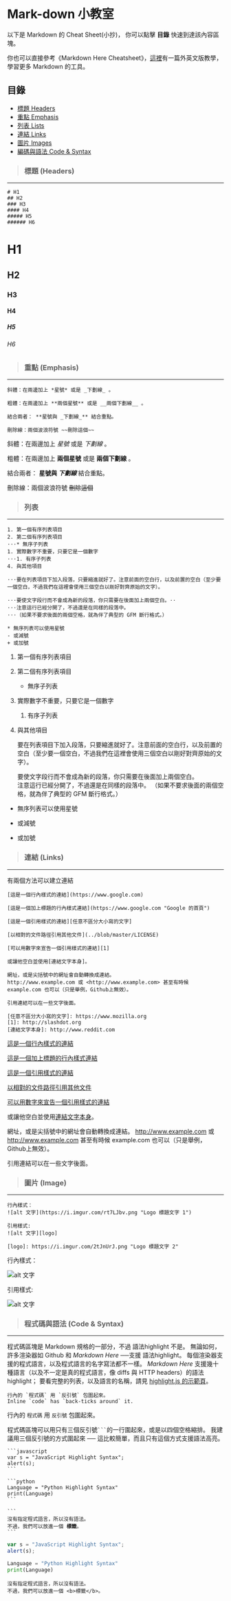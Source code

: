 # Mark-down 小教室
以下是 Markdown 的 Cheat Sheet(小抄)，
你可以點擊 __目錄__ 快速到達該內容區塊。

你也可以直接參考《Markdown Here Cheatsheet》，[這裡](https://github.com/adam-p/markdown-here/wiki/Markdown-Here-Cheatsheet)有一篇外英文版教學，學習更多 Markdown 的工具。

## 目錄  

- [標題 Headers](#headers)  
- [重點 Emphasis](#emphasis)  
- [列表 Lists](#lists)  
- [連結 Links](#links)  
- [圖片 Images](#images)  
- [編碼與語法 Code & Syntax](#code)  

<a name="headers"/>

> ### 標題 (Headers)
_______

```
# H1
## H2
### H3
#### H4
##### H5
###### H6
```

# H1
## H2
### H3
#### H4
##### H5
###### H6



<a name="emphasis"/>


> ### 重點 (Emphasis)
_____

```
斜體：在兩邊加上 *星號* 或是 _下劃線_ 。

粗體：在兩邊加上 **兩個星號** 或是 __兩個下劃線__ 。

結合兩者： **星號與 _下劃線_** 結合重點。

刪除線：兩個波浪符號 ~~刪除這個~~
```

斜體：在兩邊加上 *星號* 或是 _下劃線_ 。

粗體：在兩邊加上 **兩個星號** 或是 __兩個下劃線__ 。

結合兩者： **星號與 _下劃線_** 結合重點。

刪除線：兩個波浪符號 ~~刪除這個~~



<a name="lists"/>


> ### 列表
_____

```
1. 第一個有序列表項目
2. 第二個有序列表項目
⋅⋅⋅* 無序子列表 
1. 實際數字不重要，只要它是一個數字
⋅⋅⋅1. 有序子列表
4. 與其他項目

⋅⋅⋅要在列表項目下加入段落，只要縮進就好了。注意前面的空白行，以及前置的空白（至少要一個空白，不過我們在這裡會使用三個空白以剛好對齊原始的文字）。

⋅⋅⋅要使文字段行而不會成為新的段落，你只需要在後面加上兩個空白。⋅⋅
⋅⋅⋅注意這行已經分開了，不過還是在同樣的段落中。
⋅⋅⋅（如果不要求後面的兩個空格，就為伴了典型的 GFM 斷行格式。）

* 無序列表可以使用星號
- 或減號
+ 或加號
```

1. 第一個有序列表項目
2. 第二個有序列表項目
   * 無序子列表 
1. 實際數字不重要，只要它是一個數字
   1. 有序子列表
4. 與其他項目

   要在列表項目下加入段落，只要縮進就好了。注意前面的空白行，以及前置的空白（至少要一個空白，不過我們在這裡會使用三個空白以剛好對齊原始的文字）。

   要使文字段行而不會成為新的段落，你只需要在後面加上兩個空白。  
   注意這行已經分開了，不過還是在同樣的段落中。
   （如果不要求後面的兩個空格，就為伴了典型的 GFM 斷行格式。）

* 無序列表可以使用星號
- 或減號
+ 或加號

<a name="links"/>


> ### 連結 (Links)
_____

有兩個方法可以建立連結

```
[這是一個行內樣式的連結](https://www.google.com)

[這是一個加上標題的行內樣式連結](https://www.google.com "Google 的首頁")

[這是一個引用樣式的連結][任意不區分大小寫的文字]

[以相對的文件路徑引用其他文件](../blob/master/LICENSE)

[可以用數字來宣告一個引用樣式的連結][1]

或讓他空白並使用[連結文字本身]。

網址，或是尖括號中的網址會自動轉換成連結。
http://www.example.com 或 <http://www.example.com> 甚至有時候 example.com 也可以（只是舉例，Github上無效）。

引用連結可以在一些文字後面。

[任意不區分大小寫的文字]: https://www.mozilla.org
[1]: http://slashdot.org
[連結文字本身]: http://www.reddit.com
```

[這是一個行內樣式的連結](https://www.google.com)

[這是一個加上標題的行內樣式連結](https://www.google.com "Google 的首頁")

[這是一個引用樣式的連結][任意不區分大小寫的文字]

[以相對的文件路徑引用其他文件](../blob/master/LICENSE)

[可以用數字來宣告一個引用樣式的連結][1]

或讓他空白並使用[連結文字本身]。

網址，或是尖括號中的網址會自動轉換成連結。
http://www.example.com 或 <http://www.example.com> 甚至有時候 example.com 也可以（只是舉例，Github上無效）。

引用連結可以在一些文字後面。

[任意不區分大小寫的文字]: https://www.mozilla.org
[1]: http://slashdot.org
[連結文字本身]: http://www.reddit.com

<a name="images"/>


> ### 圖片 (Image)
_____

```
行內樣式：
![alt 文字](https://i.imgur.com/rt7LJbv.png "Logo 標題文字 1")

引用樣式: 
![alt 文字][logo]

[logo]: https://i.imgur.com/2tJnUrJ.png "Logo 標題文字 2"
```

行內樣式：

![alt 文字](https://i.imgur.com/rt7LJbv.png "Logo 標題文字 1")

引用樣式: 

![alt 文字][logo]

[logo]: https://i.imgur.com/2tJnUrJ.png "Logo 標題文字 2"

<a name="code"/>


> ### 程式碼與語法 (Code & Syntax)
_____

程式碼區塊是 Markdown 規格的一部分，不過 語法highlight 不是。
無論如何，許多渲染器如 Github 和 *Markdown Here* ──支援 語法highlight。
每個渲染器支援的程式語言，以及程式語言的名字寫法都不一樣。
*Markdown Here* 支援幾十種語言（以及不一定是真的程式語言，像 diffs 與 HTTP headers）的語法highlight；
要看完整的列表，以及語言的名稱，請見 [highlight.js 的示範頁](http://softwaremaniacs.org/media/soft/highlight/test.html)。


```
行內的 `程式碼` 用 `反引號` 包圍起來。
Inline `code` has `back-ticks around` it.
```

行內的 `程式碼` 用 `反引號` 包圍起來。

程式碼區塊可以用只有三個反引號<code>```</code>的一行圍起來，或是以四個空格縮排。
我建議用三個反引號的方式圍起來 ── 這比較簡單，而且只有這個方式支援語法高亮。

<pre lang="no-highlight"><code>```javascript
var s = "JavaScript Highlight Syntax";
alert(s);
```
 
```python
Language = "Python Highlight Syntax"
print(Language)
```
 
```
沒有指定程式語言，所以沒有語法。
不過，我們可以放進一個 <b>標籤</b>。
```
</code></pre>


```javascript
var s = "JavaScript Highlight Syntax";
alert(s);
```

```python
Language = "Python Highlight Syntax"
print(Language)
```

```
沒有指定程式語言，所以沒有語法。
不過，我們可以放進一個 <b>標籤</b>。
```
